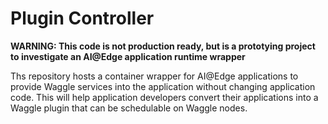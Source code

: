 # Plugin Controller
**WARNING: This code is not production ready, but is a prototying project to investigate an AI@Edge application runtime wrapper**

Ths repository hosts a container wrapper for AI@Edge applications to provide Waggle services into the application without changing application code. This will help application developers convert their applications into a Waggle plugin that can be schedulable on Waggle nodes.